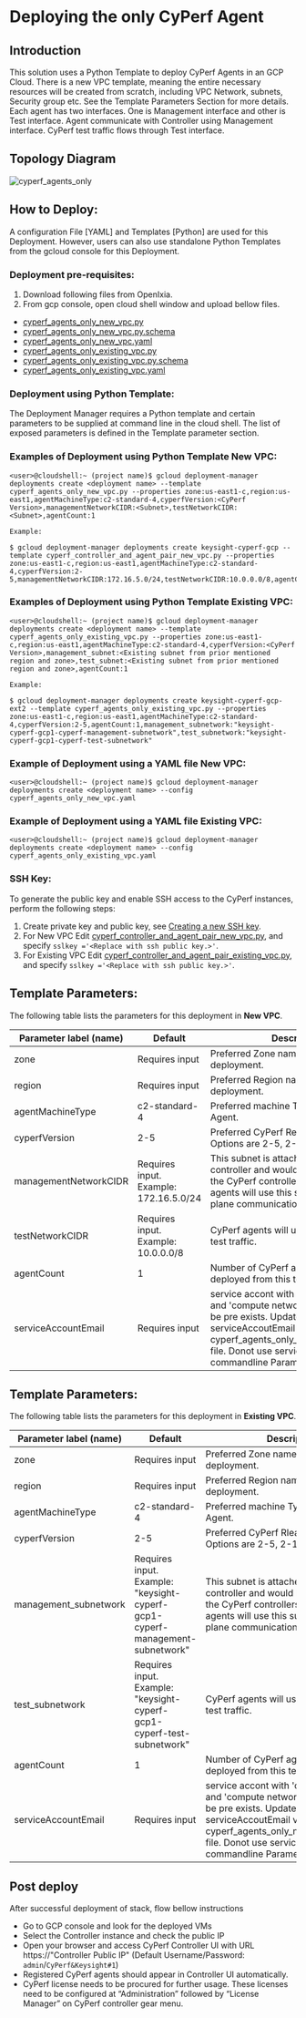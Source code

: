 # Deploying the only CyPerf Agent       
## Introduction
This solution uses a Python Template to deploy CyPerf Agents in an GCP Cloud.
There is a new VPC template, meaning the entire necessary resources will be created from scratch, including VPC Network, subnets, Security group etc. 
See the Template Parameters Section for more details. Each agent has two interfaces. One is Management interface and other is Test interface. Agent communicate with Controller using Management interface. CyPerf test traffic flows through Test interface.

## Topology Diagram
![cyperf_agents_only](cyperf_agents_only.jpg)

## How to Deploy:
A configuration File [YAML] and Templates [Python] are used for this Deployment. However, users can also use standalone Python Templates from the gcloud console for this Deployment.
### Deployment pre-requisites:
1.	Download following files from OpenIxia.
2.	From gcp console, open cloud shell window and upload bellow files. 
- [cyperf_agents_only_new_vpc.py](cyperf_agents_only_new_vpc.py)
- [cyperf_agents_only_new_vpc.py.schema](cyperf_agents_only_new_vpc.py.schema)
- [cyperf_agents_only_new_vpc.yaml](cyperf_agents_only_new_vpc.yaml)  
- [cyperf_agents_only_existing_vpc.py](cyperf_agents_only_existing_vpc.py)
- [cyperf_agents_only_existing_vpc.py.schema](cyperf_agents_only_existing_vpc.py.schema)
- [cyperf_agents_only_existing_vpc.yaml](cyperf_agents_only_existing_vpc.yaml) 

### Deployment using Python Template:
The Deployment Manager requires a Python template and certain parameters to be supplied at command line in the cloud shell.
The list of exposed parameters is defined in the Template parameter section.
### Examples of Deployment using Python Template **New VPC**:
```
<user>@cloudshell:~ (project name)$ gcloud deployment-manager deployments create <deployment name> --template cyperf_agents_only_new_vpc.py --properties zone:us-east1-c,region:us-east1,agentMachineType:c2-standard-4,cyperfVersion:<CyPerf Version>,managementNetworkCIDR:<Subnet>,testNetworkCIDR:<Subnet>,agentCount:1

Example:

$ gcloud deployment-manager deployments create keysight-cyperf-gcp --template cyperf_controller_and_agent_pair_new_vpc.py --properties zone:us-east1-c,region:us-east1,agentMachineType:c2-standard-4,cyperfVersion:2-5,managementNetworkCIDR:172.16.5.0/24,testNetworkCIDR:10.0.0.0/8,agentCount:1
```
### Examples of Deployment using Python Template **Existing VPC**:
```
<user>@cloudshell:~ (project name)$ gcloud deployment-manager deployments create <deployment name> --template cyperf_agents_only_existing_vpc.py --properties zone:us-east1-c,region:us-east1,agentMachineType:c2-standard-4,cyperfVersion:<CyPerf Version>,management_subnet:<Existing subnet from prior mentioned region and zone>,test_subnet:<Existing subnet from prior mentioned region and zone>,agentCount:1

Example:

$ gcloud deployment-manager deployments create keysight-cyperf-gcp-ext2 --template cyperf_agents_only_existing_vpc.py --properties zone:us-east1-c,region:us-east1,agentMachineType:c2-standard-4,cyperfVersion:2-5,agentCount:1,management_subnetwork:"keysight-cyperf-gcp1-cyperf-management-subnetwork",test_subnetwork:"keysight-cyperf-gcp1-cyperf-test-subnetwork"
```

### Example of Deployment using a YAML file **New VPC**:
```
<user>@cloudshell:~ (project name)$ gcloud deployment-manager deployments create <deployment name> --config cyperf_agents_only_new_vpc.yaml
```

### Example of Deployment using a YAML file **Existing VPC**:
```
<user>@cloudshell:~ (project name)$ gcloud deployment-manager deployments create <deployment name> --config cyperf_agents_only_existing_vpc.yaml
```
### SSH Key:
To generate the public key and enable SSH access to the CyPerf instances, perform the following steps:

1. Create private key and public key, see [Creating a new SSH key](https://cloud.google.com/compute/docs/instances/adding-removing-ssh-keys#createsshkeys).
2. For New VPC Edit [cyperf_controller_and_agent_pair_new_vpc.py](cyperf_controller_and_agent_pair_new_vpc.py), and specify 
`sslkey ='<Replace with ssh public key.>'`.
3. For Existing VPC Edit [cyperf_controller_and_agent_pair_existing_vpc.py](cyperf_controller_and_agent_pair_existing_vpc.py), and specify 
`sslkey ='<Replace with ssh public key.>'`.

## Template Parameters:
The following table lists the parameters for this deployment in **New VPC**.

| Parameter label (name)                   | Default            | Description  |
| ----------------------- | ----------------- | ----- |
| zone                   | Requires input            | Preferred Zone name for the deployment.  |
| region                   | Requires input            | Preferred Region name for the deployment.  |
| agentMachineType                   | c2-standard-4            | Preferred machine Type for CyPerf Agent.  |
| cyperfVersion                   | 2-5            | Preferred CyPerf Release version. Options are 2-5, 2-1, 2-0 |
| managementNetworkCIDR                   | Requires input. Example: 172.16.5.0/24 | This subnet is attached to CyPerf controller and would be used to access the CyPerf controllers' UI & CyPerf agents will use this subnet for control plane communication with controller.  |
| testNetworkCIDR                   | Requires input. Example: 10.0.0.0/8            | CyPerf agents will use this subnet for test traffic.  |
| agentCount                  | 1            | Number of CyPerf agents will be deployed from this template.  |
| serviceAccountEmail         | Requires input       | service accont with 'compute admin' and 'compute network admin' role must be pre exists. Update serviceAccoutEmail value in cyperf_agents_only_new_vpc.py.schema file. Donot use serviceAccountEmail as commandline Parameter. |

## Template Parameters:
The following table lists the parameters for this deployment in **Existing VPC**.

| Parameter label (name)                   | Default            | Description  |
| ----------------------- | ----------------- | ----- |
| zone                   | Requires input            | Preferred Zone name for the deployment.  |
| region                   | Requires input            | Preferred Region name for the deployment.  |
| agentMachineType                   | c2-standard-4            | Preferred machine Type for CyPerf Agent.  |
| cyperfVersion                   | 2-5            | Preferred CyPerf Rlease version. Options are 2-5, 2-1, 2-0  |
| management_subnetwork                   | Requires input. Example: "keysight-cyperf-gcp1-cyperf-management-subnetwork" | This subnet is attached to CyPerf controller and would be used to access the CyPerf controllers' UI & CyPerf agents will use this subnet for control plane communication with controller.  |
| test_subnetwork                   | Requires input. Example: "keysight-cyperf-gcp1-cyperf-test-subnetwork"    | CyPerf agents will use this subnet for test traffic.  |
| agentCount                  | 1            | Number of CyPerf agents will be deployed from this template.  |
| serviceAccountEmail         | Requires input       | service accont with 'compute admin' and 'compute network admin' role must be pre exists. Update serviceAccoutEmail value in cyperf_agents_only_new_vpc.py.schema file. Donot use serviceAccountEmail as commandline Parameter. |

## Post deploy

After successful deployment of stack, flow bellow instructions

-	Go to GCP console and look for the deployed VMs
-	Select the Controller instance and check the public IP 
-	Open your browser and access CyPerf Controller UI with URL https://"Controller Public IP" (Default Username/Password: `admin`/`CyPerf&Keysight#1`)
-   Registered CyPerf agents should appear in Controller UI automatically.
-   CyPerf license needs to be procured for further usage. These licenses need to be configured at “Administration” followed by “License Manager” on CyPerf controller gear menu.
